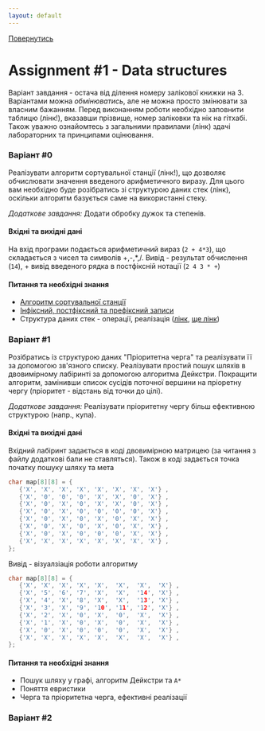 ```yaml
---
layout: default
---
```

[Повернутись]()
# [](#header-1)Assignment #1 - Data structures

Варіант завдання - остача від ділення номеру залікової книжки на 3. Варіантами можна _обмінюватись_, 
але не можна просто змінювати за власним бажанням. Перед виконанням роботи необхідно заповнити таблицю (лінк!), вказавши прізвище, номер заліковки
та нік на гітхабі. Також уважно ознайомтесь з загальними правилами (лінк) здачі лабораторних та принципами оцінювання. 

### [](#header-4)Варіант #0
Реалізувати алгоритм сортувальної станції (лінк!), що дозволяє обчислювати значення введеного арифметичного виразу. Для цього вам необхідно
буде розібратись зі структурою даних стек (лінк), оскільки алгоритм базується саме на використанні стеку.

*Додаткове завдання:* Додати обробку дужок та степенів.

#### Вхідні та вихідні дані
На вхід програми подається арифметичний вираз (`2 + 4*3`), що складається з чисел та символів +,-,*,/. Вивід - результат обчислення (`14`), + вивід введеного рядка в постфіксній нотації (`2 4 3 * +`)

#### Питання та необхідні знання
* [Алгоритм сортувальної станції](https://en.wikipedia.org/wiki/Shunting-yard_algorithm)
* [Інфіксний, постфіксний та префіксний записи](http://www.cs.man.ac.uk/~pjj/cs2121/fix.html)
* Структура даних стек - операції, реалізація ([лінк](http://informatics.mccme.ru/mod/book/view.php?id=580), [ще лінк](https://en.wikipedia.org/wiki/Stack_(abstract_data_type)))

### [](#header-4)Варіант #1
Розібратись із структурою даних "Пріоритетна черга" та реалізувати її за допомогою зв'язного списку. Реалізувати простий пошук шляхів в двовимірному лабіринті за допомогою алгоритма Дейкстри. Покращити алгоритм, замінивши список сусідів поточної вершини на пріоретну чергу (пріоритет - відстань від точки до цілі). 

*Додаткове завдання:* Реалізувати пріоритетну чергу більш ефективною структурою (напр., купа).

#### Вхідні та вихідні дані
Вхідний лабіринт задається в коді двовимірною матрицею (за читання з файлу додаткові бали не ставляться). Також в коді задається
точка початку пошуку шляху та мета
```cpp
char map[8][8] = {  
   {'X', 'X', 'X', 'X', 'X', 'X', 'X', 'X'} ,  
   {'X', '0', '0', '0', 'X', 'X', '0', 'X'} ,  
   {'X', '0', 'X', '0', 'X', 'X', '0', 'X'} ,  
   {'X', '0', 'X', '0', '0', '0', '0', 'X'} ,  
   {'X', '0', 'X', '0', 'X', '0', 'X', 'X'} ,   
   {'X', '0', 'X', '0', 'X', '0', 'X', 'X'} , 
   {'X', '0', 'X', '0', '0', '0', 'X', 'X'} , 
   {'X', 'X', 'X', 'X', 'X', 'X', 'X', 'X'} , 
};
```
Вивід - візуалзіація роботи алгоритму
```cpp
char map[8][8] = {  
   {'X', 'X', 'X', 'X', 'X',  'X',  'X',  'X'} ,  
   {'X', '5', '6', '7', 'X',  'X',  '14', 'X'} ,  
   {'X', '4', 'X', '8', 'X',  'X',  '13', 'X'} ,  
   {'X', '3', 'X', '9', '10', '11', '12', 'X'} ,  
   {'X', '2', 'X', '0', 'X',  '0',  'X',  'X'} ,   
   {'X', '1', 'X', '0', 'X',  '0',  'X',  'X'} , 
   {'X', '0', 'X', '0', '0',  '0',  'X',  'X'} , 
   {'X', 'X', 'X', 'X', 'X',  'X',  'X',  'X'} , 
};
```
#### Питання та необхідні знання
* Пошук шляху у графі, алгоритм Дейкстри та `А*`
* Поняття евристики
* Черга та пріоритетна черга, ефективні реалізації

### [](#header-4)Варіант #2

